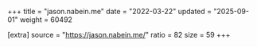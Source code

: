 +++
title = "jason.nabein.me"
date = "2022-03-22"
updated = "2025-09-01"
weight = 60492

[extra]
source = "https://jason.nabein.me/"
ratio = 82
size = 59
+++
